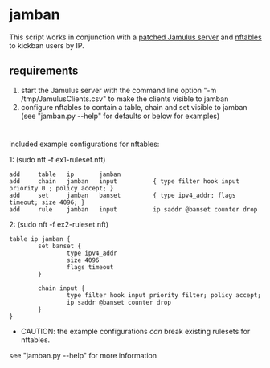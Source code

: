 # jamban
This script works in conjunction with a [patched Jamulus server](https:/dingodoppelt/jamulus/tree/logging)
and [nftables](https://www.nftables.org/) to kickban users by IP.

## requirements
1. start the Jamulus server with the command line option "-m /tmp/JamulusClients.csv" to make the clients visible to jamban
1. configure nftables to contain a table, chain and set visible to jamban (see "jamban.py --help" for defaults or below for examples)
#
included example configurations for nftables:

1:  (sudo nft -f ex1-ruleset.nft)
```
add     table   ip       jamban
add     chain   jamban   input          { type filter hook input priority 0 ; policy accept; }
add     set     jamban   banset         { type ipv4_addr; flags timeout; size 4096; }
add     rule    jamban   input          ip saddr @banset counter drop
```
2:  (sudo nft -f ex2-ruleset.nft)
```
table ip jamban {
        set banset {
                type ipv4_addr
                size 4096
                flags timeout
        }

        chain input {
                type filter hook input priority filter; policy accept;
                ip saddr @banset counter drop
        }
}
```

- CAUTION: the example configurations *can* break existing rulesets for nftables.

see "jamban.py --help" for more information
